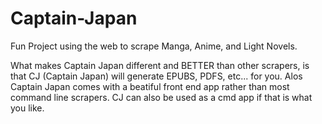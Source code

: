 # Captain-Japan

Fun Project using the web to scrape Manga, Anime, and Light Novels.

What makes Captain Japan different and BETTER than other scrapers, is that CJ (Captain Japan) will generate EPUBS, PDFS, etc... for you.
Alos Captain Japan comes with a beatiful front end app rather than most command line scrapers. CJ can also be used as a cmd app if that is what you like.
